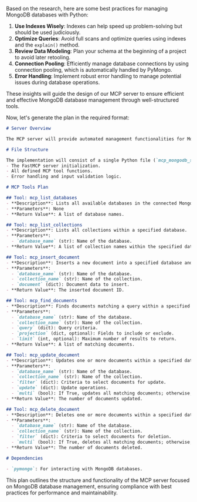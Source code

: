 Based on the research, here are some best practices for managing MongoDB databases with Python:

1. **Use Indexes Wisely**: Indexes can help speed up problem-solving but should be used judiciously.
2. **Optimize Queries**: Avoid full scans and optimize queries using indexes and the `explain()` method.
3. **Review Data Modeling**: Plan your schema at the beginning of a project to avoid later retooling.
4. **Connection Pooling**: Efficiently manage database connections by using connection pooling, which is automatically handled by PyMongo.
5. **Error Handling**: Implement robust error handling to manage potential issues during database operations.

These insights will guide the design of our MCP server to ensure efficient and effective MongoDB database management through well-structured tools.

Now, let's generate the plan in the required format:

```markdown
# Server Overview

The MCP server will provide automated management functionalities for MongoDB databases, allowing users to list databases, list collections within a database, insert documents, query documents, update documents, and delete documents.

# File Structure

The implementation will consist of a single Python file (`mcp_mongodb_server.py`) containing:
- The FastMCP server initialization.
- All defined MCP tool functions.
- Error handling and input validation logic.

# MCP Tools Plan

## Tool: mcp_list_databases
- **Description**: Lists all available databases in the connected MongoDB instance.
- **Parameters**: None
- **Return Value**: A list of database names.

## Tool: mcp_list_collections
- **Description**: Lists all collections within a specified database.
- **Parameters**:
  - `database_name` (str): Name of the database.
- **Return Value**: A list of collection names within the specified database.

## Tool: mcp_insert_document
- **Description**: Inserts a new document into a specified database and collection.
- **Parameters**:
  - `database_name` (str): Name of the database.
  - `collection_name` (str): Name of the collection.
  - `document` (dict): Document data to insert.
- **Return Value**: The inserted document ID.

## Tool: mcp_find_documents
- **Description**: Finds documents matching a query within a specified database and collection.
- **Parameters**:
  - `database_name` (str): Name of the database.
  - `collection_name` (str): Name of the collection.
  - `query` (dict): Query criteria.
  - `projection` (dict, optional): Fields to include or exclude.
  - `limit` (int, optional): Maximum number of results to return.
- **Return Value**: A list of matching documents.

## Tool: mcp_update_document
- **Description**: Updates one or more documents within a specified database and collection.
- **Parameters**:
  - `database_name` (str): Name of the database.
  - `collection_name` (str): Name of the collection.
  - `filter` (dict): Criteria to select documents for update.
  - `update` (dict): Update operations.
  - `multi` (bool): If True, updates all matching documents; otherwise, only the first match.
- **Return Value**: The number of documents updated.

## Tool: mcp_delete_document
- **Description**: Deletes one or more documents within a specified database and collection.
- **Parameters**:
  - `database_name` (str): Name of the database.
  - `collection_name` (str): Name of the collection.
  - `filter` (dict): Criteria to select documents for deletion.
  - `multi` (bool): If True, deletes all matching documents; otherwise, only the first match.
- **Return Value**: The number of documents deleted.

# Dependencies

- `pymongo`: For interacting with MongoDB databases.
```

This plan outlines the structure and functionality of the MCP server focused on MongoDB database management, ensuring compliance with best practices for performance and maintainability.